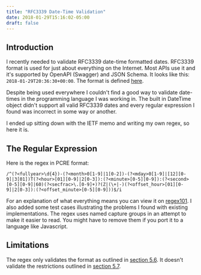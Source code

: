 ```yaml
---
title: "RFC3339 Date-Time Validation"
date: 2018-01-29T15:16:02-05:00
draft: false
---
```


## Introduction

I recently needed to validate RFC3339 date-time formatted dates.  RFC3339 format is used for just about everything on the Internet.  Most APIs use it and it's supported by OpenAPI (Swagger) and JSON Schema. It looks like this: `2018-01-29T20:36:30+00:00`.  The format is defined [here](https://tools.ietf.org/html/rfc3339#section-5.6).

Despite being used everywhere I couldn't find a good way to validate date-times in the programming language I was working in.  The built in DateTime object didn't support all valid RFC3339 dates and every regular expression I found was incorrect in some way or another.

I ended up sitting down with the IETF memo and writing my own regex, so here it is.

## The Regular Expression

Here is the regex in PCRE format:

```
/^(?<fullyear>\d{4})-(?<month>0[1-9]|1[0-2])-(?<mday>0[1-9]|[12][0-9]|3[01])T(?<hour>[01][0-9]|2[0-3]):(?<minute>[0-5][0-9]):(?<second>[0-5][0-9]|60)(?<secfrac>\.[0-9]+)?(Z|(\+|-)(?<offset_hour>[01][0-9]|2[0-3]):(?<offset_minute>[0-5][0-9]))$/i
```

For an explanation of what everything means you can view it on [regex101](https://regex101.com/r/H2n38Z/1/tests).  I also added some test cases illustrating the problems I found with existing implementations.  The regex uses named capture groups in an attempt to make it easier to read.  You might have to remove them if you port it to a language like Javascript.

## Limitations

The regex only validates the format as outlined in [section 5.6](https://tools.ietf.org/html/rfc3339#section-5.6).  It doesn't validate the restrictions outlined in [section 5.7](https://tools.ietf.org/html/rfc3339#section-5.7).